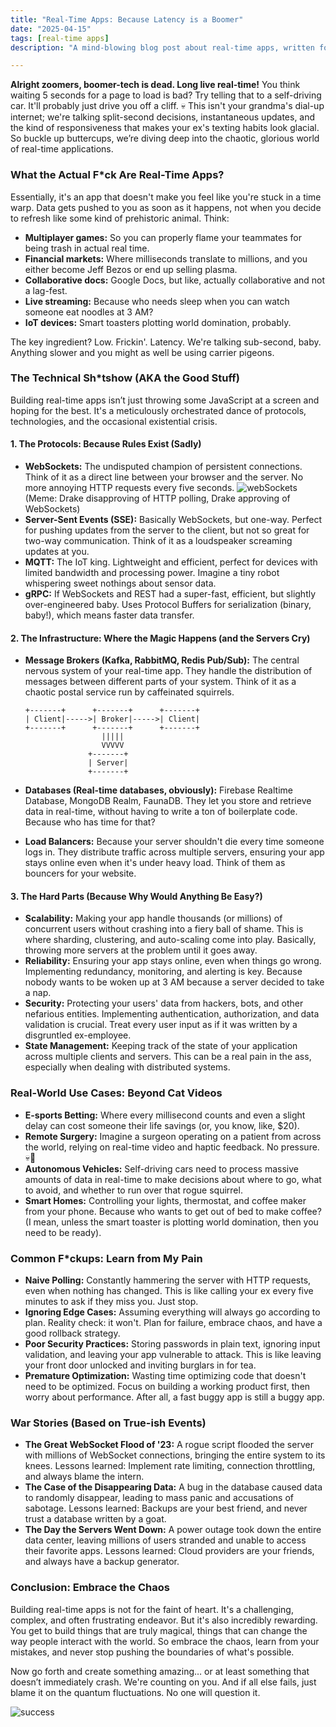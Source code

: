 ```yaml
---
title: "Real-Time Apps: Because Latency is a Boomer"
date: "2025-04-15"
tags: [real-time apps]
description: "A mind-blowing blog post about real-time apps, written for chaotic Gen Z engineers. Prepare for existential dread mixed with profound enlightenment."

---
```


**Alright zoomers, boomer-tech is dead. Long live real-time!** You think waiting 5 seconds for a page to load is bad? Try telling that to a self-driving car. It'll probably just drive you off a cliff. 💀 This isn't your grandma's dial-up internet; we're talking split-second decisions, instantaneous updates, and the kind of responsiveness that makes your ex's texting habits look glacial. So buckle up buttercups, we’re diving deep into the chaotic, glorious world of real-time applications.

### What the Actual F\*ck Are Real-Time Apps?

Essentially, it's an app that doesn't make you feel like you're stuck in a time warp. Data gets pushed to you as soon as it happens, not when you decide to refresh like some kind of prehistoric animal. Think:

*   **Multiplayer games:** So you can properly flame your teammates for being trash in actual real time.
*   **Financial markets:** Where milliseconds translate to millions, and you either become Jeff Bezos or end up selling plasma.
*   **Collaborative docs:** Google Docs, but like, actually collaborative and not a lag-fest.
*   **Live streaming:** Because who needs sleep when you can watch someone eat noodles at 3 AM?
*   **IoT devices:** Smart toasters plotting world domination, probably.

The key ingredient? Low. Frickin'. Latency. We're talking sub-second, baby. Anything slower and you might as well be using carrier pigeons.

### The Technical Sh\*tshow (AKA the Good Stuff)

Building real-time apps isn’t just throwing some JavaScript at a screen and hoping for the best. It's a meticulously orchestrated dance of protocols, technologies, and the occasional existential crisis.

#### 1. The Protocols: Because Rules Exist (Sadly)

*   **WebSockets:** The undisputed champion of persistent connections. Think of it as a direct line between your browser and the server. No more annoying HTTP requests every five seconds. ![webSockets](https://i.imgflip.com/6p414z.jpg) (Meme: Drake disapproving of HTTP polling, Drake approving of WebSockets)
*   **Server-Sent Events (SSE):** Basically WebSockets, but one-way. Perfect for pushing updates from the server to the client, but not so great for two-way communication. Think of it as a loudspeaker screaming updates at you.
*   **MQTT:** The IoT king. Lightweight and efficient, perfect for devices with limited bandwidth and processing power. Imagine a tiny robot whispering sweet nothings about sensor data.
*   **gRPC:** If WebSockets and REST had a super-fast, efficient, but slightly over-engineered baby. Uses Protocol Buffers for serialization (binary, baby!), which means faster data transfer.

#### 2. The Infrastructure: Where the Magic Happens (and the Servers Cry)

*   **Message Brokers (Kafka, RabbitMQ, Redis Pub/Sub):** The central nervous system of your real-time app. They handle the distribution of messages between different parts of your system. Think of it as a chaotic postal service run by caffeinated squirrels.

    ```ascii
    +-------+      +-------+      +-------+
    | Client|----->| Broker|----->| Client|
    +-------+      +-------+      +-------+
                     |||||
                     VVVVV
                  +-------+
                  | Server|
                  +-------+
    ```
*   **Databases (Real-time databases, obviously):** Firebase Realtime Database, MongoDB Realm, FaunaDB. They let you store and retrieve data in real-time, without having to write a ton of boilerplate code. Because who has time for that?
*   **Load Balancers:** Because your server shouldn't die every time someone logs in. They distribute traffic across multiple servers, ensuring your app stays online even when it's under heavy load. Think of them as bouncers for your website.

#### 3. The Hard Parts (Because Why Would Anything Be Easy?)

*   **Scalability:** Making your app handle thousands (or millions) of concurrent users without crashing into a fiery ball of shame. This is where sharding, clustering, and auto-scaling come into play. Basically, throwing more servers at the problem until it goes away.
*   **Reliability:** Ensuring your app stays online, even when things go wrong. Implementing redundancy, monitoring, and alerting is key. Because nobody wants to be woken up at 3 AM because a server decided to take a nap.
*   **Security:** Protecting your users' data from hackers, bots, and other nefarious entities. Implementing authentication, authorization, and data validation is crucial. Treat every user input as if it was written by a disgruntled ex-employee.
*   **State Management:** Keeping track of the state of your application across multiple clients and servers. This can be a real pain in the ass, especially when dealing with distributed systems.

### Real-World Use Cases: Beyond Cat Videos

*   **E-sports Betting:** Where every millisecond counts and even a slight delay can cost someone their life savings (or, you know, like, \$20).
*   **Remote Surgery:** Imagine a surgeon operating on a patient from across the world, relying on real-time video and haptic feedback. No pressure. 💀🙏
*   **Autonomous Vehicles:** Self-driving cars need to process massive amounts of data in real-time to make decisions about where to go, what to avoid, and whether to run over that rogue squirrel.
*   **Smart Homes:** Controlling your lights, thermostat, and coffee maker from your phone. Because who wants to get out of bed to make coffee? (I mean, unless the smart toaster is plotting world domination, then you need to be ready).

### Common F\*ckups: Learn from My Pain

*   **Naive Polling:** Constantly hammering the server with HTTP requests, even when nothing has changed. This is like calling your ex every five minutes to ask if they miss you. Just stop.
*   **Ignoring Edge Cases:** Assuming everything will always go according to plan. Reality check: it won't. Plan for failure, embrace chaos, and have a good rollback strategy.
*   **Poor Security Practices:** Storing passwords in plain text, ignoring input validation, and leaving your app vulnerable to attack. This is like leaving your front door unlocked and inviting burglars in for tea.
*   **Premature Optimization:** Wasting time optimizing code that doesn't need to be optimized. Focus on building a working product first, then worry about performance. After all, a fast buggy app is still a buggy app.

### War Stories (Based on True-ish Events)

*   **The Great WebSocket Flood of '23:** A rogue script flooded the server with millions of WebSocket connections, bringing the entire system to its knees. Lessons learned: Implement rate limiting, connection throttling, and always blame the intern.
*   **The Case of the Disappearing Data:** A bug in the database caused data to randomly disappear, leading to mass panic and accusations of sabotage. Lessons learned: Backups are your best friend, and never trust a database written by a goat.
*   **The Day the Servers Went Down:** A power outage took down the entire data center, leaving millions of users stranded and unable to access their favorite apps. Lessons learned: Cloud providers are your friends, and always have a backup generator.

### Conclusion: Embrace the Chaos

Building real-time apps is not for the faint of heart. It's a challenging, complex, and often frustrating endeavor. But it's also incredibly rewarding. You get to build things that are truly magical, things that can change the way people interact with the world. So embrace the chaos, learn from your mistakes, and never stop pushing the boundaries of what's possible.

Now go forth and create something amazing… or at least something that doesn’t immediately crash. We're counting on you. And if all else fails, just blame it on the quantum fluctuations. No one will question it.

![success](https://i.kym-cdn.com/photos/images/newsfeed/002/022/746/cc0.jpg)
